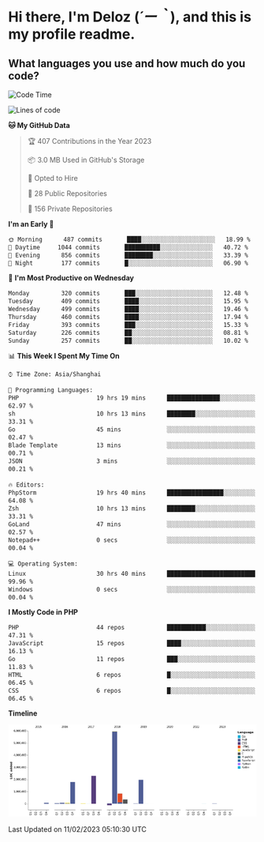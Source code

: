 # **Hi there, I'm Deloz (*´ー｀*), and this is my profile readme.**
<!--  [![Profile views](https://gpvc.arturio.dev/dank-del)](https://github.com/dank-del) -->
## **What languages you use and how much do you code?**

<!--START_SECTION:waka-->
![Code Time](http://img.shields.io/badge/Code%20Time-811%20hrs%2010%20mins-blue)

![Lines of code](https://img.shields.io/badge/From%20Hello%20World%20I%27ve%20Written-13%20Million%20lines%20of%20code-blue)

**🐱 My GitHub Data** 

> 🏆 407 Contributions in the Year 2023
 > 
> 📦 3.0 MB Used in GitHub's Storage 
 > 
> 💼 Opted to Hire
 > 
> 📜 28 Public Repositories 
 > 
> 🔑 156 Private Repositories  
 > 
**I'm an Early 🐤** 

```text
🌞 Morning      487 commits       ████░░░░░░░░░░░░░░░░░░░░░   18.99 % 
🌆 Daytime     1044 commits       ██████████░░░░░░░░░░░░░░░   40.72 % 
🌃 Evening      856 commits       ████████░░░░░░░░░░░░░░░░░   33.39 % 
🌙 Night        177 commits       █░░░░░░░░░░░░░░░░░░░░░░░░   06.90 % 

```
📅 **I'm Most Productive on Wednesday** 

```text
Monday         320 commits       ███░░░░░░░░░░░░░░░░░░░░░░   12.48 % 
Tuesday        409 commits       ████░░░░░░░░░░░░░░░░░░░░░   15.95 % 
Wednesday      499 commits       ████░░░░░░░░░░░░░░░░░░░░░   19.46 % 
Thursday       460 commits       ████░░░░░░░░░░░░░░░░░░░░░   17.94 % 
Friday         393 commits       ███░░░░░░░░░░░░░░░░░░░░░░   15.33 % 
Saturday       226 commits       ██░░░░░░░░░░░░░░░░░░░░░░░   08.81 % 
Sunday         257 commits       ██░░░░░░░░░░░░░░░░░░░░░░░   10.02 % 

```


📊 **This Week I Spent My Time On** 

```text
⌚︎ Time Zone: Asia/Shanghai

💬 Programming Languages: 
PHP                      19 hrs 19 mins      ███████████████░░░░░░░░░░   62.97 % 
sh                       10 hrs 13 mins      ████████░░░░░░░░░░░░░░░░░   33.31 % 
Go                       45 mins             ░░░░░░░░░░░░░░░░░░░░░░░░░   02.47 % 
Blade Template           13 mins             ░░░░░░░░░░░░░░░░░░░░░░░░░   00.71 % 
JSON                     3 mins              ░░░░░░░░░░░░░░░░░░░░░░░░░   00.21 % 

🔥 Editors: 
PhpStorm                 19 hrs 40 mins      ████████████████░░░░░░░░░   64.08 % 
Zsh                      10 hrs 13 mins      ████████░░░░░░░░░░░░░░░░░   33.31 % 
GoLand                   47 mins             ░░░░░░░░░░░░░░░░░░░░░░░░░   02.57 % 
Notepad++                0 secs              ░░░░░░░░░░░░░░░░░░░░░░░░░   00.04 % 

💻 Operating System: 
Linux                    30 hrs 40 mins      █████████████████████████   99.96 % 
Windows                  0 secs              ░░░░░░░░░░░░░░░░░░░░░░░░░   00.04 % 

```

**I Mostly Code in PHP** 

```text
PHP                      44 repos            ███████████░░░░░░░░░░░░░░   47.31 % 
JavaScript               15 repos            ████░░░░░░░░░░░░░░░░░░░░░   16.13 % 
Go                       11 repos            ███░░░░░░░░░░░░░░░░░░░░░░   11.83 % 
HTML                     6 repos             █░░░░░░░░░░░░░░░░░░░░░░░░   06.45 % 
CSS                      6 repos             █░░░░░░░░░░░░░░░░░░░░░░░░   06.45 % 

```


**Timeline**

![Chart not found](https://raw.githubusercontent.com/deloz/deloz/main/charts/bar_graph.png) 


 Last Updated on 11/02/2023 05:10:30 UTC
<!--END_SECTION:waka-->
